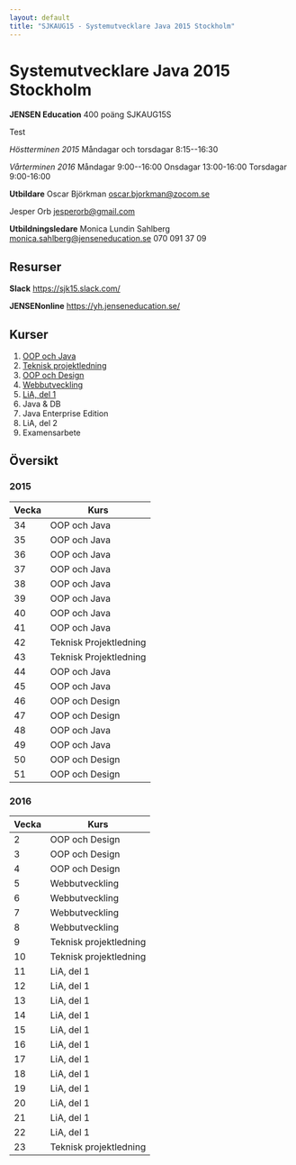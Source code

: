 ```yaml
---
layout: default
title: "SJKAUG15 - Systemutvecklare Java 2015 Stockholm"
---
```



Systemutvecklare Java 2015 Stockholm
====================================
**JENSEN Education**
400 poäng
SJKAUG15S

Test

_Höstterminen 2015_
Måndagar och torsdagar 8:15--16:30

_Vårterminen 2016_
Måndagar 9:00--16:00
Onsdagar 13:00-16:00
Torsdagar 9:00-16:00


**Utbildare** 
Oscar Björkman
<oscar.bjorkman@zocom.se>

Jesper Orb
<jesperorb@gmail.com>


**Utbildningsledare**
Monica Lundin Sahlberg
<monica.sahlberg@jenseneducation.se>
070 091 37 09


Resurser
--------
**Slack**
https://sjk15.slack.com/

**JENSENonline**
https://yh.jenseneducation.se/


Kurser
------
1.	[OOP och Java](OOP-och-Java/) 
4.	[Teknisk projektledning](teknisk-projektledning/)
2.	[OOP och Design](OOP-och-Design/)
5.	[Webbutveckling](webbutveckling/) 
3.	[LiA, del 1](lia-1/)
6.	Java & DB 
7.	Java Enterprise Edition 
8.	LiA, del 2
9.	Examensarbete


Översikt
--------

### 2015

Vecka  | Kurs
-------|-------
34	| OOP och Java 
35	| OOP och Java
36	| OOP och Java
37	| OOP och Java
38	| OOP och Java
39	| OOP och Java
40	| OOP och Java
41	| OOP och Java
42	| Teknisk Projektledning
43	| Teknisk Projektledning
44	| OOP och Java
45	| OOP och Java
46	| OOP och Design
47	| OOP och Design
48	| OOP och Java
49	| OOP och Java
50	| OOP och Design
51	| OOP och Design

### 2016

Vecka  | Kurs
-------|-------
2	| OOP och Design
3	| OOP och Design
4	| OOP och Design
5	| Webbutveckling
6	| Webbutveckling
7	| Webbutveckling
8	| Webbutveckling
9	| Teknisk projektledning
10	| Teknisk projektledning
11	| LiA, del 1
12	| LiA, del 1
13	| LiA, del 1
14	| LiA, del 1
15	| LiA, del 1
16	| LiA, del 1
17	| LiA, del 1
18	| LiA, del 1
19	| LiA, del 1
20	| LiA, del 1
21	| LiA, del 1
22	| LiA, del 1
23	| Teknisk projektledning
